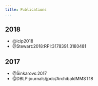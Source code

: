 ```yaml
---
title: Publications
...
```


## 2018

+ @icip2018
+ @Stewart:2018:RPI:3178391.3180481

## 2017

+ @Šinkarovs:2017
+ @DBLP:journals/jpdc/ArchibaldMMST18
